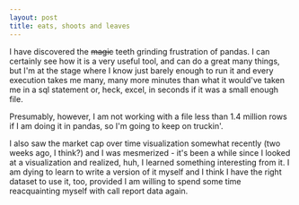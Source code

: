 ```yaml
---
layout: post
title: eats, shoots and leaves
---
```


I have discovered the ~~magic~~ teeth grinding frustration of pandas. I can certainly see how it is a very useful tool, and can do a great many things, but I'm at the stage where I know just barely enough to run it and every execution takes me many, many more minutes than what it would've taken me in a sql statement or, heck, excel, in seconds if it was a small enough file.

Presumably, however, I am not working with a file less than 1.4 million rows if I am doing it in pandas, so I'm going to keep on truckin'.

I also saw the market cap over time visualization somewhat recently (two weeks ago, I think?) and I was mesmerized - it's been a while since I looked at a visualization and realized, huh, I learned something interesting from it. I am dying to learn to write a version of it myself and I think I have the right dataset to use it, too, provided I am willing to spend some time reacquainting myself with call report data again.